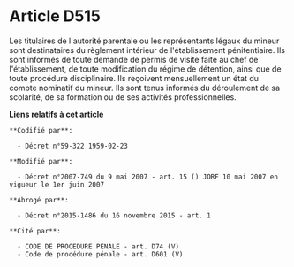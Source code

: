 # Article D515

Les titulaires de l'autorité parentale ou les représentants légaux du mineur sont destinataires du règlement intérieur de
l'établissement pénitentiaire. Ils sont informés de toute demande de permis de visite faite au chef de l'établissement, de
toute modification du régime de détention, ainsi que de toute procédure disciplinaire. Ils reçoivent mensuellement un état du
compte nominatif du mineur. Ils sont tenus informés du déroulement de sa scolarité, de sa formation ou de ses activités
professionnelles.

**Liens relatifs à cet article**

	**Codifié par**:

	  - Décret n°59-322 1959-02-23

	**Modifié par**:

	  - Décret n°2007-749 du 9 mai 2007 - art. 15 () JORF 10 mai 2007 en vigueur le 1er juin 2007

	**Abrogé par**:

	  - Décret n°2015-1486 du 16 novembre 2015 - art. 1

	**Cité par**:

	  - CODE DE PROCEDURE PENALE - art. D74 (V)
	  - Code de procédure pénale - art. D601 (V)
